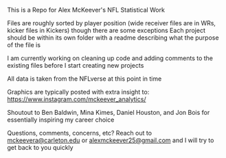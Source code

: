 This is a Repo for Alex McKeever's NFL Statistical Work

Files are roughly sorted by player position (wide receiver files are in WRs, kicker files in Kickers) though there are some exceptions
Each project should be within its own folder with a readme describing what the purpose of the file is

I am currently working on cleaning up code and adding comments to the existing files before I start creating new projects

All data is taken from the NFLverse at this point in time

Graphics are typically posted with extra insight to: https://www.instagram.com/mckeever_analytics/

Shoutout to Ben Baldwin, Mina Kimes, Daniel Houston, and Jon Bois for essentially inspiring my career choice

Questions, comments, concerns, etc?
  Reach out to mckeevera@carleton.edu or alexmckeever25@gmail.com and I will try to get back to you quickly
